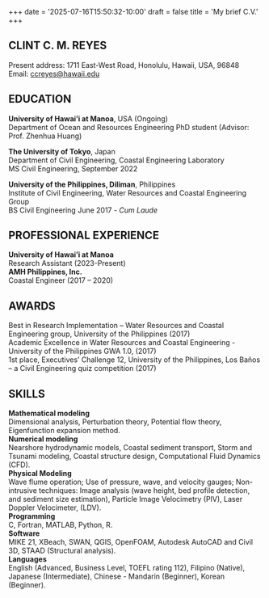 +++
date = '2025-07-16T15:50:32-10:00'
draft = false
title = 'My brief C.V.'
+++

## CLINT C. M. REYES
Present address: 1711 East-West Road, Honolulu, Hawaii, USA, 96848 \
Email: ccreyes@hawaii.edu

## EDUCATION 
**University of Hawai’i at Manoa**, USA (Ongoing) \
Department of Ocean and Resources Engineering 
PhD student (Advisor: Prof. Zhenhua Huang)

**The University of Tokyo**, Japan \
Department of Civil Engineering, Coastal Engineering Laboratory \
MS Civil Engineering, September 2022

**University of the Philippines, Diliman**, Philippines \
Institute of Civil Engineering, Water Resources and Coastal Engineering Group \
BS Civil Engineering June 2017 - *Cum Laude*

## PROFESSIONAL EXPERIENCE
**University of Hawai’i at Manoa** \
Research Assistant (2023-Present) \
**AMH Philippines, Inc.** \
Coastal Engineer (2017 – 2020)	

## AWARDS
Best in Research Implementation – Water Resources and Coastal Engineering group, University of the Philippines (2017) \
Academic Excellence in Water Resources and Coastal Engineering - University of the Philippines GWA 1.0, (2017) \
1st place, Executives’ Challenge 12, University of the Philippines, Los Baños – a Civil Engineering quiz competition (2017)

## SKILLS
**Mathematical modeling** \
    Dimensional analysis, Perturbation theory, Potential flow theory, Eigenfunction expansion method. \
**Numerical modeling** \
    Nearshore hydrodynamic models, Coastal sediment transport, Storm and Tsunami modeling, Coastal structure design, Computational Fluid Dynamics (CFD). \
**Physical Modeling** \
    Wave flume operation; Use of pressure, wave, and velocity gauges; Non-intrusive techniques: Image analysis (wave height, bed profile detection, and sediment size estimation), Particle Image Velocimetry (PIV), Laser Doppler Velocimeter, (LDV). \
**Programming** \
C, Fortran, MATLAB, Python, R. \
**Software** \
    MIKE 21, XBeach, SWAN, QGIS, OpenFOAM, Autodesk AutoCAD and Civil 3D, STAAD (Structural analysis). \
**Languages** \
English (Advanced, Business Level, TOEFL rating 112), Filipino (Native), Japanese (Intermediate), Chinese - Mandarin (Beginner), Korean (Beginner).



